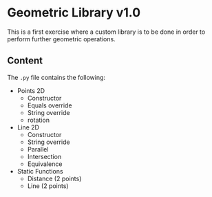 # Geometric Library v1.0

This is a first exercise where a custom library is to be done in order to perform further geometric operations. <br />

## Content

The `.py` file contains the following: <br />

- Points 2D
  - Constructor
  - Equals override
  - String override
  - rotation
- Line 2D
  - Constructor
  - String override
  - Parallel
  - Intersection
  - Equivalence
- Static Functions
  - Distance (2 points)
  - Line (2 points)
